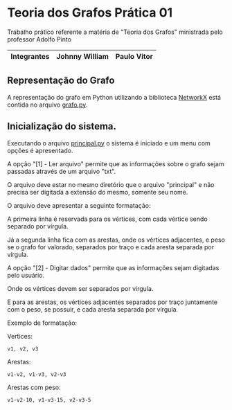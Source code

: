 # Teoria dos Grafos Prática 01
 Trabalho prático referente a matéria de "Teoria dos Grafos" ministrada pelo professor Adolfo Pinto
 

|   Integrantes  |Johnny William                 |Paulo Vitor                  |
|----------------|-------------------------------|-----------------------------|

## Representação do Grafo
A representação do grafo em Python utilizando a biblioteca [NetworkX](https://networkx.org/) está contida no arquivo [grafo.py](https://github.com/Jownao/Teoria_Grafos_Pratica_01/blob/main/grafo.py).


## Inicialização do sistema.

Executando o arquivo [principal.py](https://github.com/Jownao/Teoria_Grafos_Pratica_01/blob/main/principal.py) o sistema é iniciado e um menu com opções é apresentado.

A opção "[1] - Ler arquivo" permite que as informações sobre o grafo sejam passadas através de um arquivo "txt".

O arquivo deve estar no mesmo diretório que o arquivo "principal" e não precisa ser digitada a extensão do mesmo, somente seu nome.

O arquivo deve apresentar a seguinte formatação:

A primeira linha é reservada para os vértices, com cada vértice sendo separado por vírgula.

Já a segunda linha fica com as arestas, onde os vértices adjacentes, e peso se o grafo for valorado, separados por traço e cada aresta separada por vírgula.

A opção "[2] - Digitar dados" permite que as informações sejam digitadas pelo usuário.

Onde os vértices devem ser separados por vírgula.

E para as arestas, os vértices adjacentes separados por traço juntamente com o peso, se possuir, e cada aresta separada por vírgula.

Exemplo de formatação:

Vertices:
```
v1, v2, v3
```
Arestas:
```
v1-v2, v1-v3, v2-v3
```
Arestas com peso:
```
v1-v2-10, v1-v3-15, v2-v3-5
```

